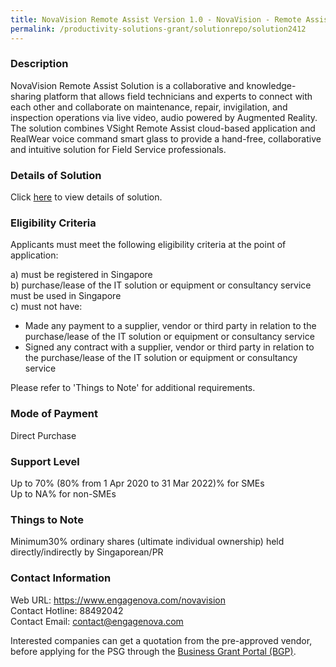 ```yaml
---
title: NovaVision Remote Assist Version 1.0 - NovaVision - Remote Assist Solution with Smart Glasses - Package E - 1 Year (10 Units)
permalink: /productivity-solutions-grant/solutionrepo/solution2412
---
```


### Description

NovaVision Remote Assist Solution is a collaborative and knowledge-sharing platform that allows field technicians and experts to connect with each other and collaborate on maintenance, repair, invigilation, and inspection operations via live video, audio powered by Augmented Reality. The solution combines VSight Remote Assist cloud-based application and RealWear voice command smart glass to provide a hand-free, collaborative and intuitive solution for Field Service professionals.

### Details of Solution

Click <a href='https://www.gobusiness.gov.sg/images/psg/Engage_Nova_20210215_Desensitised_Annex_3_Part_5.pdf' target='_blank' rel='noopener'>here</a> to view details of solution.

### Eligibility Criteria

Applicants must meet the following eligibility criteria at the point of application:

a) must be registered in Singapore <br>
b) purchase/lease of the IT solution or equipment or consultancy service must be used in Singapore <br>
c) must not have:
- Made any payment to a supplier, vendor or third party in relation to the purchase/lease of the IT solution or equipment or consultancy service
- Signed any contract with a supplier, vendor or third party in relation to the purchase/lease of the IT solution or equipment or consultancy service

Please refer to 'Things to Note' for additional requirements.

### Mode of Payment
Direct Purchase

### Support Level
Up to 70% (80% from 1 Apr 2020 to 31 Mar 2022)% for SMEs <br>
Up to NA% for non-SMEs

### Things to Note
Minimum30% ordinary shares (ultimate individual ownership) held directly/indirectly by Singaporean/PR

### Contact Information
Web URL: https://www.engagenova.com/novavision <br>Contact Hotline: 88492042 <br>Contact Email: contact@engagenova.com <br>

Interested companies can get a quotation from the pre-approved vendor, before applying for the PSG through the <a target='_blank' rel='noopener' href='https://www.businessgrants.gov.sg/'>Business Grant Portal (BGP)</a>.
